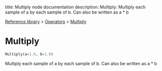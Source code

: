 title: Multiply node documentation
description: Multiply: Multiply each sample of a by each sample of b. Can also be written as a * b

[Reference library](../../index.md) > [Operators](../index.md) > [Multiply](index.md)

# Multiply

```python
Multiply(a=1.0, b=1.0)
```

Multiply each sample of a by each sample of b. Can also be written as a * b

